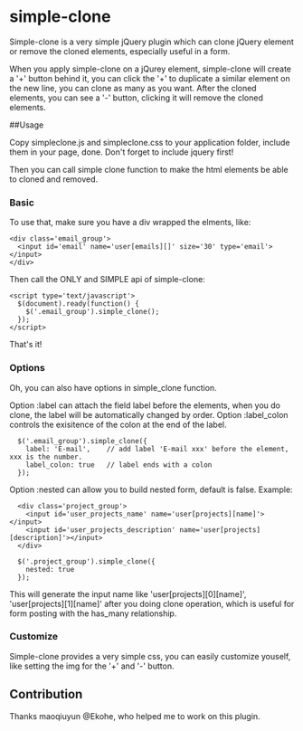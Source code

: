 # simple-clone

Simple-clone is a very simple jQuery plugin which can clone jQuery element or remove the cloned elements, especially useful in a form.

When you apply simple-clone on a jQurey element, simple-clone will create a '+' button behind it, you can click the '+' to duplicate a similar element on the new line, you can clone as many as you want. After the cloned elements, you can see a '-' button, clicking it will remove the cloned elements.

##Usage

Copy simpleclone.js and simpleclone.css to your application folder, include them in your page, done. Don't forget to include jquery first!

Then you can call simple clone function to make the html elements be able to cloned and removed.

### Basic
To use that, make sure you have a div wrapped the elments, like:

    <div class='email_group'>
      <input id='email' name='user[emails][]' size='30' type='email'></input>
    </div>

Then call the ONLY and SIMPLE api of simple-clone:

    <script type='text/javascript'>
      $(document).ready(function() {
        $('.email_group').simple_clone();
      });
    </script>

That's it!

### Options

Oh, you can also have options in simple_clone function.

Option :label can attach the field label before the elements, when you do clone, the label will be automatically changed by order.
Option :label_colon controls the exisitence of the colon at the end of the label.

      $('.email_group').simple_clone({
        label: 'E-mail',    // add label 'E-mail xxx' before the element, xxx is the number.
        label_colon: true   // label ends with a colon
      });

Option :nested can allow you to build nested form, default is false. Example:

      <div class='project_group'>
        <input id='user_projects_name' name='user[projects][name]'></input>
        <input id='user_projects_description' name='user[projects][description]'></input>
      </div>
      
      $('.project_group').simple_clone({
        nested: true
      });

This will generate the input name like 'user[projects][0][name]', 'user[projects][1][name]' after you doing clone operation, which is useful for form posting with the has_many relationship.
      
### Customize
Simple-clone provides a very simple css, you can easily customize youself, like setting the img for the '+' and '-' button.

## Contribution

Thanks maoqiuyun @Ekohe, who helped me to work on this plugin.
